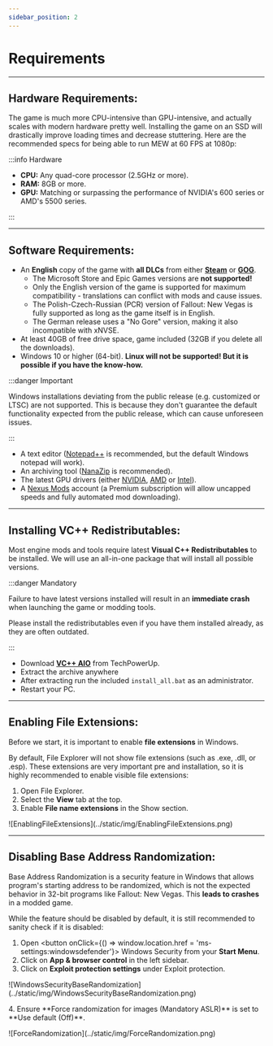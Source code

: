 ```yaml
---
sidebar_position: 2
---
```


# Requirements

---

## Hardware Requirements:

The game is much more CPU-intensive than GPU-intensive, and actually scales with modern hardware pretty well. Installing the game on an SSD will drastically improve loading times and decrease stuttering. Here are the recommended specs for being able to run MEW at 60 FPS at 1080p:

:::info Hardware

- **CPU:** Any quad-core processor (2.5GHz or more).
- **RAM:** 8GB or more.
- **GPU:** Matching or surpassing the performance of NVIDIA's 600 series or AMD's 5500 series.

:::

---

## Software Requirements:

- An **English** copy of the game with **all DLCs** from either **[Steam](https://store.steampowered.com/sub/13435/)** or **[GOG](https://www.gog.com/en/game/fallout_new_vegas_ultimate_edition)**.
    - The Microsoft Store and Epic Games versions are **not supported!**
    - Only the English version of the game is supported for maximum compatibility - translations can conflict with mods and cause issues.
    - The Polish-Czech-Russian (PCR) version of Fallout: New Vegas is fully supported as long as the game itself is in English.
    - The German release uses a "No Gore" version, making it also incompatible with xNVSE.
- At least 40GB of free drive space, game included (32GB if you delete all the downloads).
- Windows 10 or higher (64-bit). **Linux will not be supported! But it is possible if you have the know-how.**

:::danger Important 

Windows installations deviating from the public release (e.g. customized or LTSC) are not supported. This is because they don't guarantee the default functionality expected from the public release, which can cause unforeseen issues.

:::

- A text editor ([Notepad++](https://notepad-plus-plus.org/) is recommended, but the default Windows notepad will work).
- An archiving tool ([NanaZip](https://apps.microsoft.com/store/detail/nanazip/9N8G7TSCL18R?hl=en-us&gl=us) is recommended).
- The latest GPU drivers (either [NVIDIA](https://www.nvidia.com/Download/index.aspx), [AMD](https://www.amd.com/en/support) or [Intel](https://www.intel.com/content/www/us/en/search.html#q=&sort=relevancy&f:@tabfilter=[Downloads]&f:@stm_10385_en=[Graphics])).
- A [Nexus Mods](https://users.nexusmods.com/register) account (a Premium subscription will allow uncapped speeds and fully automated mod downloading).

---

## Installing VC++ Redistributables:

Most engine mods and tools require latest **Visual C++ Redistributables** to be installed. We will use an all-in-one package that will install all possible versions.

:::danger Mandatory

Failure to have latest versions installed will result in an **immediate crash** when launching the game or modding tools.

Please install the redistributables even if you have them installed already, as they are often outdated.

:::

- Download **[VC++ AIO](https://www.techpowerup.com/download/visual-c-redistributable-runtime-package-all-in-one/)** from TechPowerUp.
- Extract the archive anywhere
- After extracting run the included `install_all.bat` as an administrator.
- Restart your PC.

---

## Enabling File Extensions:

Before we start, it is important to enable **file extensions** in Windows.

By default, File Explorer will not show file extensions (such as .exe, .dll, or .esp). These extensions are very important pre and installation, so it is highly recommended to enable visible file extensions:


1. Open File Explorer.
2. Select the **View** tab at the top.
3. Enable **File name extensions** in the Show section.
<p>![EnablingFileExtensions](../static/img/EnablingFileExtensions.png)</p>

---

## Disabling Base Address Randomization:

Base Address Randomization is a security feature in Windows that allows program's starting address to be randomized, which is not the expected behavior in 32-bit programs like Fallout: New Vegas. This <span class="custom-text">**leads to crashes**</span> in a modded game.

While the feature should be disabled by default, it is still recommended to sanity check if it is disabled:


1. Open <button onClick={() => window.location.href = 'ms-settings:windowsdefender'}> Windows Security </button> from your **Start Menu**.
2. Click on **App & browser control** in the left sidebar.
3. Click on **Exploit protection settings** under Exploit protection.
<p>![WindowsSecurityBaseRandomization](../static/img/WindowsSecurityBaseRandomization.png)</p>
4. Ensure **Force randomization for images (Mandatory ASLR)** is set to **Use default (Off)**.
<p>![ForceRandomization](../static/img/ForceRandomization.png)</p>



